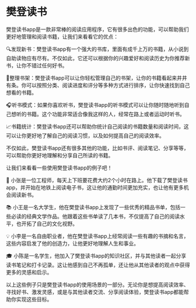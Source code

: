 # 樊登读书

樊登读书app是一款非常棒的阅读应用程序，它有很多出色的功能，可以帮助我们更好地管理和阅读书籍，让我们来看看它的优点：

🔍发现新书：樊登读书app有一个强大的书库，里面有成千上万的书籍，从小说到自助读物应有尽有。不仅如此，它还可以根据你的兴趣爱好和阅读历史为你推荐新书，让你不错过任何好书。

📖整理书架：樊登读书app可以让你轻松管理自己的书架，让你的书籍看起来井井有条。你可以按照分类、阅读进度和评分等多种方式进行排序，让你快速找到自己想看的书籍。

🎧听书模式：如果你喜欢听书，樊登读书app的听书模式可以让你随时随地听到自己想听的书籍。这个功能非常适合像我这样的人，经常在路上或者运动时听书。

📈书籍统计：樊登读书app还可以帮助你统计自己阅读的书籍数量和阅读时间，这可以让你更好地了解自己的阅读习惯，以及如何提高自己的阅读效率。

不仅如此，樊登读书app还有很多其他的功能，比如书评、阅读笔记、分享等等，可以帮助你更好地理解和分享自己所读的书籍。

让我们来看看一些使用樊登读书app的例子吧！

📖 小张是一位工程师，每天上下班要花费大约2个小时在路上。他下载了樊登读书app，并开始在地铁上阅读电子书，这让他的通勤时间更加充实，也让他有更多机会阅读新书。

📚 小王是一名大学生，他在樊登读书app上发现了一些优秀的精品书单，包括一些必读的经典文学作品。他跟着这些书单读了几本书，不仅提高了自己的阅读水平，也开拓了自己的文化视野。

💡 小李是一名自由职业者，他在樊登读书app上经常阅读一些有趣的书摘和名言，这些内容启发了他的创造力，让他更好地理解人生和事业。

🎓 小陈是一名学生，他加入了樊登读书app的知识社区，并与其他读者一起分享读书笔记和打卡记录。这让他感到自己不再孤单，还让他从其他读者的观点中获得更多的灵感和启示。

以上这些例子只是樊登读书app的使用场景的一部分。无论你是想提高阅读效率、寻找好书、激发灵感，或是与其他读者交流、分享阅读体验，樊登读书app都能帮助你实现这些目标。